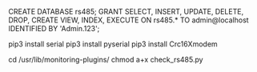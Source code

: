 CREATE DATABASE rs485;
GRANT SELECT, INSERT, UPDATE, DELETE, DROP, CREATE VIEW, INDEX, EXECUTE ON rs485.* TO admin@localhost IDENTIFIED BY 'Admin.123';


pip3 install serial
pip3 install pyserial
pip3 install Crc16Xmodem


 cd /usr/lib/monitoring-plugins/
chmod a+x check_rs485.py
